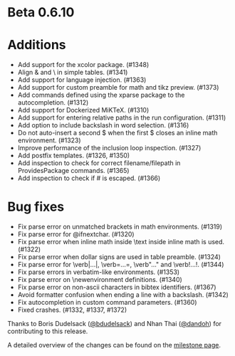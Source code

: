 # Beta 0.6.10

# Additions
* Add support for the xcolor package. (#1348)
* Align & and \\ in simple tables. (#1341)
* Add support for language injection. (#1363)
* Add support for custom preamble for math and tikz preview. (#1373)
* Add commands defined using the xparse package to the autocompletion. (#1312)
* Add support for Dockerized MiKTeX. (#1310)
* Add support for entering relative paths in the run configuration. (#1311)
* Add option to include backslash in word selection. (#1316)
* Do not auto-insert a second $ when the first $ closes an inline math environment. (#1323)
* Improve performance of the inclusion loop inspection. (#1327)
* Add postfix templates. (#1326, #1350)
* Add inspection to check for correct filename/filepath in ProvidesPackage commands. (#1365)
* Add inspection to check if # is escaped. (#1366)

# Bug fixes
* Fix parse error on unmatched brackets in math environments. (#1319)
* Fix parse error for \@ifnextchar. (#1320)
* Fix parse error when inline math inside \text inside inline math is used. (#1322)
* Fix parse error when dollar signs are used in table preamble. (#1324)
* Fix parse error for \verb|...|, \verb=...=, \verb"..." and \verb!...!. (#1344)
* Fix parse errors in verbatim-like environments. (#1353)
* Fix parse error on \newenvironment definitions. (#1340)
* Fix parse error on non-ascii characters in bibtex identifiers. (#1367)
* Avoid formatter confusion when ending a line with a backslash. (#1342)
* Fix autocompletion in custom command parameters. (#1360)
* Fixed crashes. (#1332, #1337, #1372)

Thanks to Boris Dudelsack ([@bdudelsack](https://github.com/bdudelsack)) and Nhan Thai ([@dandoh](https://github.com/dandoh)) for contributing to this release.

A detailed overview of the changes can be found on the [milestone page](https://github.com/Hannah-Sten/TeXiFy-IDEA/milestone/19?closed=1).

